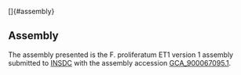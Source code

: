 []{#assembly}

Assembly
--------

The assembly presented is the F. proliferatum ET1 version 1 assembly
submitted to [INSDC](http://www.insdc.org) with the assembly accession
[GCA\_900067095.1](http://www.ebi.ac.uk/ena/data/view/GCA_900067095.1).
